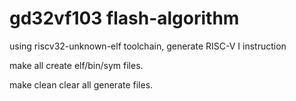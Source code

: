 # gd32vf103 flash-algorithm
using riscv32-unknown-elf toolchain, generate RISC-V I instruction

make all create elf/bin/sym files.

make clean clear all generate files. 
